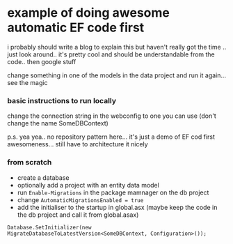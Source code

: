 # example of doing awesome automatic EF code first

i probably should write a blog to explain this but haven't really got the time .. just look around.. it's pretty cool and should be understandable from the code.. then google stuff

change something in one of the models in the data project and run it again... see the magic

### basic instructions to run locally

change the connection string in the webconfig to one you can use (don't change the name SomeDBContext)

p.s. yea yea.. no repository pattern here... it's just a demo of EF cod first awesomeness... still have to architecture it nicely

### from scratch

* create a database
* optionally add a project with an entity data model
* run `Enable-Migrations` in the package mamnager on the db project
* change `AutomaticMigrationsEnabled = true` 
* add the initialiser to the startup in global.asx (maybe keep the code in the db project and call it from global.asax)

```
Database.SetInitializer(new MigrateDatabaseToLatestVersion<SomeDBContext, Configuration>()); 
```